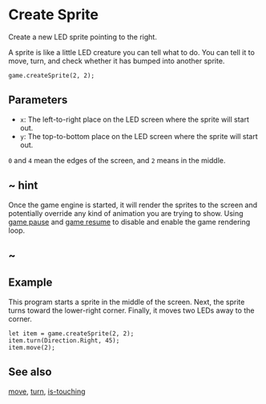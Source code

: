 # Create Sprite

Create a new LED sprite pointing to the right.

A sprite is like a little LED creature you can tell what to do. You can tell it to move, turn, and check whether it has bumped into another sprite.

```sig
game.createSprite(2, 2);
```

## Parameters

* `x`: The left-to-right place on the LED screen where the sprite will start out.
* `y`: The top-to-bottom place on the LED screen where the sprite will start out.

`0` and `4` mean the edges of the screen, and `2` means in the middle.

## ~ hint

Once the game engine is started, it will render the sprites to the screen and potentially override any kind of animation you are trying to show. Using [game pause](/reference/game/pause) and [game resume](/reference/game/resume) to disable and enable the game rendering loop.

## ~

## Example

This program starts a sprite in the middle of the screen. Next, the sprite turns toward the lower-right corner. Finally, it moves two LEDs away to the corner.

```blocks
let item = game.createSprite(2, 2);
item.turn(Direction.Right, 45);
item.move(2);
```

## See also

[move](/reference/game/move), [turn](/reference/game/turn), [is-touching](/reference/game/is-touching)